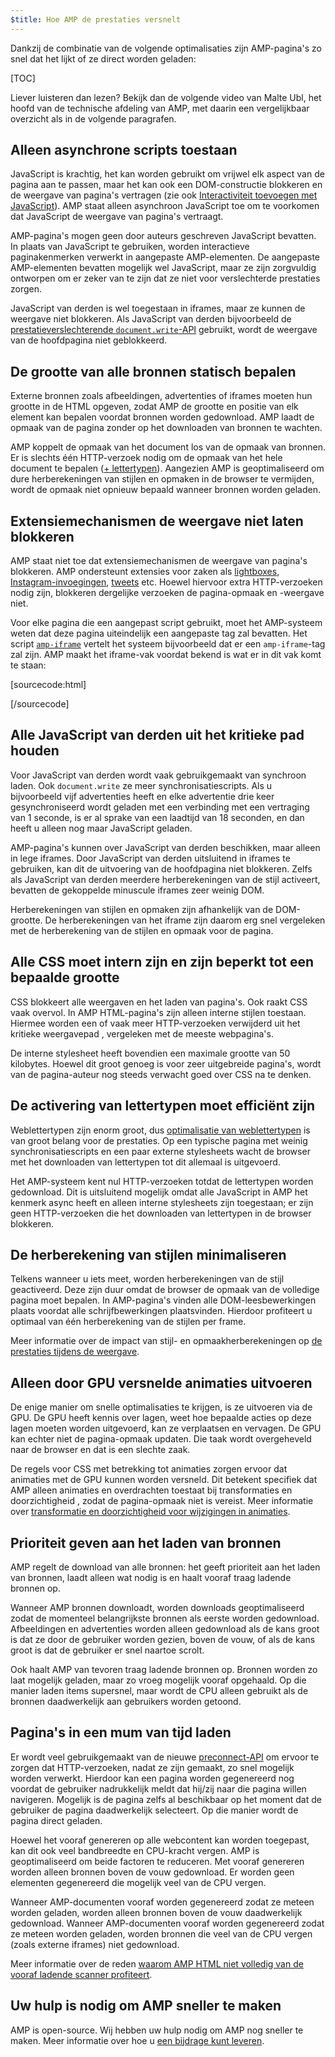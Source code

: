 ```yaml
---
$title: Hoe AMP de prestaties versnelt
---
```


Dankzij de combinatie van de volgende optimalisaties zijn AMP-pagina's zo snel dat het lijkt of ze direct worden geladen:

[TOC]

Liever luisteren dan lezen? Bekijk dan de volgende video van Malte Ubl, het hoofd van de technische afdeling van AMP, met daarin een vergelijkbaar overzicht als in de volgende paragrafen.

<amp-youtube
    data-videoid="hVRkG1CQScA"
    layout="responsive"
    width="480" height="270">
</amp-youtube>

## Alleen asynchrone scripts toestaan

JavaScript is krachtig,
het kan worden gebruikt om vrijwel elk aspect van de pagina aan te passen,
maar het kan ook een DOM-constructie blokkeren en de weergave van pagina's vertragen
(zie ook [Interactiviteit toevoegen met JavaScript](https://developers.google.com/web/fundamentals/performance/critical-rendering-path/adding-interactivity-with-javascript)).
AMP staat alleen asynchroon JavaScript toe
om te voorkomen dat JavaScript de weergave van pagina's vertraagt.

AMP-pagina's mogen geen door auteurs geschreven JavaScript bevatten.
In plaats van JavaScript
te gebruiken, worden interactieve paginakenmerken verwerkt in aangepaste AMP-elementen.
De aangepaste AMP-elementen bevatten mogelijk wel JavaScript,
maar ze zijn zorgvuldig ontworpen om er zeker van te zijn dat ze niet voor verslechterde prestaties zorgen.

JavaScript van derden is wel toegestaan in iframes,
maar ze kunnen de weergave niet blokkeren.
Als JavaScript van derden bijvoorbeeld de
[prestatieverslechterende `document.write`-API](http://www.stevesouders.com/blog/2012/04/10/dont-docwrite-scripts/) gebruikt,
wordt de weergave van de hoofdpagina niet geblokkeerd.

## De grootte van alle bronnen statisch bepalen

Externe bronnen zoals afbeeldingen, advertenties of iframes moeten hun grootte in de HTML opgeven,
zodat AMP de grootte en positie van elk element kan bepalen voordat bronnen worden gedownload.
AMP laadt de opmaak van de pagina zonder op het downloaden van bronnen te wachten.

AMP koppelt de opmaak van het document los van de opmaak van bronnen.
Er is slechts één HTTP-verzoek nodig om de opmaak van het hele document te bepalen
([+ lettertypen](#font-triggering-must-be-efficient)).
Aangezien AMP is geoptimaliseerd om dure herberekeningen van stijlen en opmaken in de browser te vermijden,
wordt de opmaak niet opnieuw bepaald wanneer bronnen worden geladen.

## Extensiemechanismen de weergave niet laten blokkeren

AMP staat niet toe dat extensiemechanismen de weergave van pagina's blokkeren.
AMP ondersteunt extensies voor zaken als
[lightboxes](/docs/reference/extended/amp-lightbox.html),
[Instagram-invoegingen](/docs/reference/extended/amp-instagram.html),
[tweets](/docs/reference/extended/amp-twitter.html) etc.
Hoewel hiervoor extra HTTP-verzoeken nodig zijn,
blokkeren dergelijke verzoeken de pagina-opmaak en -weergave niet.

Voor elke pagina die een aangepast script gebruikt, moet het AMP-systeem
weten dat deze pagina uiteindelijk een aangepaste tag zal bevatten.
Het script [`amp-iframe`](/docs/reference/extended/amp-iframe.html)
vertelt het systeem bijvoorbeeld dat er een `amp-iframe`-tag zal zijn.
AMP maakt het iframe-vak voordat bekend is wat er in dit vak komt te staan:

[sourcecode:html]
<script async custom-element="amp-iframe" src="https://cdn.ampproject.org/v0/amp-youtube-0.1.js"></script>
[/sourcecode]

## Alle JavaScript van derden uit het kritieke pad houden

Voor JavaScript van derden wordt vaak gebruikgemaakt van synchroon laden.
Ook `document.write` ze meer synchronisatiescripts.
Als u bijvoorbeeld vijf advertenties heeft en elke advertentie drie keer gesynchroniseerd wordt geladen
 met een verbinding met een vertraging van 1 seconde,
is er al sprake van een laadtijd van 18 seconden, en dan heeft u alleen nog maar JavaScript geladen.

AMP-pagina's kunnen over JavaScript van derden beschikken, maar alleen in lege iframes.
Door JavaScript van derden uitsluitend in iframes te gebruiken, kan dit de uitvoering van de hoofdpagina niet blokkeren.
Zelfs als JavaScript van derden meerdere herberekeningen van de stijl activeert,
bevatten de gekoppelde minuscule iframes zeer weinig DOM.

Herberekeningen van stijlen en opmaken zijn afhankelijk van de DOM-grootte.
De herberekeningen van het iframe zijn daarom erg snel vergeleken met
de herberekening van de stijlen en opmaak voor de pagina.

## Alle CSS moet intern zijn en zijn beperkt tot een bepaalde grootte

CSS blokkeert alle weergaven en het laden van pagina's. Ook raakt CSS vaak overvol.
In AMP HTML-pagina's zijn alleen interne stijlen toestaan.
Hiermee worden een of vaak meer HTTP-verzoeken verwijderd uit het kritieke weergavepad
, vergeleken met de meeste webpagina's.

De interne stylesheet heeft bovendien een maximale grootte van 50 kilobytes.
Hoewel dit groot genoeg is voor zeer uitgebreide pagina's,
wordt van de pagina-auteur nog steeds verwacht goed over CSS na te denken.

## De activering van lettertypen moet efficiënt zijn

Weblettertypen zijn enorm groot, dus
[optimalisatie van weblettertypen](https://developers.google.com/web/fundamentals/performance/optimizing-content-efficiency/webfont-optimization)
is van groot belang voor de prestaties.
Op een typische pagina met weinig synchronisatiescripts en een paar externe stylesheets
wacht de browser met het downloaden van lettertypen tot dit allemaal is uitgevoerd.

Het AMP-systeem kent nul HTTP-verzoeken totdat de lettertypen worden gedownload.
Dit is uitsluitend mogelijk omdat alle JavaScript in AMP het kenmerk async heeft
en alleen interne stylesheets zijn toegestaan;
er zijn geen HTTP-verzoeken die het downloaden van lettertypen in de browser blokkeren.

## De herberekening van stijlen minimaliseren

Telkens wanneer u iets meet, worden herberekeningen van de stijl geactiveerd. Deze zijn duur
omdat de browser de opmaak van de volledige pagina moet bepalen.
In AMP-pagina's vinden alle DOM-leesbewerkingen plaats voordat alle schrijfbewerkingen plaatsvinden.
Hierdoor profiteert u optimaal van één herberekening van de stijlen per frame.

Meer informatie over de impact van stijl- en opmaakherberekeningen op
[de prestaties tijdens de weergave](https://developers.google.com/web/fundamentals/performance/rendering/).

## Alleen door GPU versnelde animaties uitvoeren

De enige manier om snelle optimalisaties te krijgen, is ze uitvoeren via de GPU.
De GPU heeft kennis over lagen, weet hoe bepaalde acties op deze lagen moeten worden uitgevoerd,
kan ze verplaatsen en vervagen. De GPU kan echter niet de pagina-opmaak updaten.
Die taak wordt overgeheveld naar de browser en dat is een slechte zaak.

De regels voor CSS met betrekking tot animaties zorgen ervoor dat animaties met de GPU kunnen worden versneld.
Dit betekent specifiek dat AMP alleen animaties en overdrachten toestaat bij transformaties en doorzichtigheid
, zodat de pagina-opmaak niet is vereist.
Meer informatie over
[transformatie en doorzichtigheid voor wijzigingen in animaties](https://developers.google.com/web/fundamentals/performance/rendering/stick-to-compositor-only-properties-and-manage-layer-count).

## Prioriteit geven aan het laden van bronnen

AMP regelt de download van alle bronnen: het geeft prioriteit aan het laden van bronnen,
laadt alleen wat nodig is en haalt vooraf traag ladende bronnen op.

Wanneer AMP bronnen downloadt, worden downloads geoptimaliseerd
zodat de momenteel belangrijkste bronnen als eerste worden gedownload.
Afbeeldingen en advertenties worden alleen gedownload als de kans groot is dat ze door de gebruiker worden gezien,
boven de vouw, of als de kans groot is dat de gebruiker er snel naartoe scrolt.

Ook haalt AMP van tevoren traag ladende bronnen op.
Bronnen worden zo laat mogelijk geladen, maar zo vroeg mogelijk vooraf opgehaald.
Op die manier laden items supersnel, maar wordt de CPU alleen gebruikt
als de bronnen daadwerkelijk aan gebruikers worden getoond.

## Pagina's in een mum van tijd laden

Er wordt veel gebruikgemaakt van de nieuwe [preconnect-API](http://www.w3.org/TR/resource-hints/#dfn-preconnect)
om ervoor te zorgen dat HTTP-verzoeken, nadat ze zijn gemaakt, zo snel mogelijk worden verwerkt.
Hierdoor
kan een pagina worden gegenereerd nog voordat de gebruiker nadrukkelijk meldt dat hij/zij naar die pagina willen navigeren.
Mogelijk is de pagina zelfs al beschikbaar op het moment dat de gebruiker de pagina daadwerkelijk selecteert.
Op die manier wordt de pagina direct geladen.

Hoewel het vooraf genereren op alle webcontent kan worden toegepast,
kan dit ook veel bandbreedte en CPU-kracht vergen. AMP is geoptimaliseerd om beide factoren te reduceren. Met vooraf genereren worden alleen bronnen boven de vouw gedownload.
Er worden geen elementen gegenereerd die mogelijk veel van de CPU vergen.

Wanneer AMP-documenten vooraf worden gegenereerd zodat ze meteen worden geladen,
worden alleen bronnen boven de vouw daadwerkelijk gedownload.
Wanneer AMP-documenten vooraf worden gegenereerd zodat ze meteen worden geladen,
worden bronnen die veel van de CPU vergen (zoals externe iframes) niet gedownload.

Meer informatie over de reden
[waarom AMP HTML niet volledig van de vooraf ladende scanner profiteert](https://medium.com/@cramforce/why-amp-html-does-not-take-full-advantage-of-the-preload-scanner-7e7f788aa94e).

## Uw hulp is nodig om AMP sneller te maken
AMP is open-source.
Wij hebben uw hulp nodig om AMP nog sneller te maken.
Meer informatie over hoe u [een bijdrage kunt leveren](/docs/support/contribute.html).